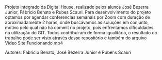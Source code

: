 Projeto integrado da Digital House, realizado pelos alunos José Bezerra Junior, Fábricio Benato e Rubes Scauri. Para desenvolvimento do projeto optamos por
agendar conferencias semanais por Zoom com duração de aproximadamebte 2 horas, onde buscávamos as soluções em conjunto, motivo pelo qual não há commit no
projeto, pois enfrentamos dificuldades na utilização do GIT.
Todos contribuiram de forma igualitária, o resultado do trabalho pode ser visto através desse repositório e também do arquivo Video Site Funcionando.mp4

Autores: Fabricio Benato, José Bezerra Junior e Rubens Scauri
